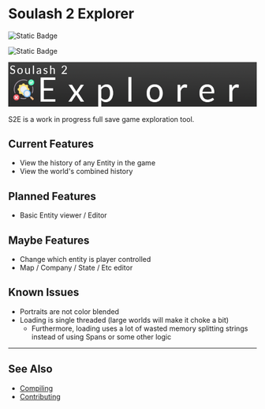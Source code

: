 # Soulash 2 Explorer

![Static Badge](https://img.shields.io/badge/Language-C%23-blue?style=flat-square&logo=sharp)

![Static Badge](https://img.shields.io/badge/License-LGPLv3-orange?style=flat-square&logo=gnuemacs)

![S2E Logo](banner.png)

S2E is a work in progress full save game exploration tool.

## Current Features

- View the history of any Entity in the game
- View the world's combined history

## Planned Features

- Basic Entity viewer / Editor

## Maybe Features

- Change which entity is player controlled
- Map / Company / State / Etc editor

## Known Issues

- Portraits are not color blended
- Loading is single threaded (large worlds will make it choke a bit)
  - Furthermore, loading uses a lot of wasted memory splitting strings instead of using Spans or some other logic

---

## See Also

- [Compiling](Compiling.md)
- [Contributing](Contributing.md)
